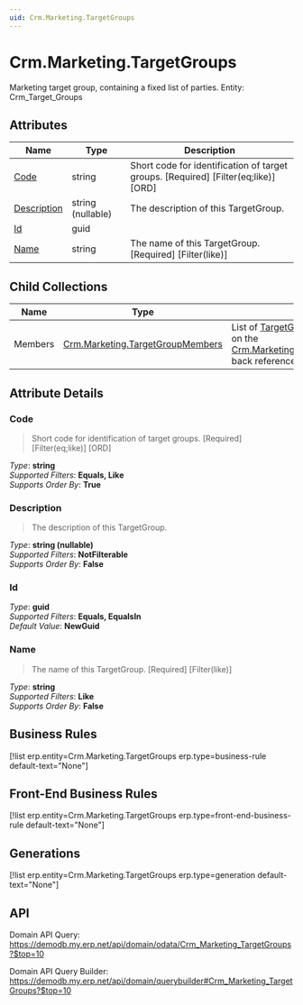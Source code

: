 ```yaml
---
uid: Crm.Marketing.TargetGroups
---
```

# Crm.Marketing.TargetGroups

Marketing target group, containing a fixed list of parties. Entity: Crm_Target_Groups

## Attributes

| Name | Type | Description |
| ---- | ---- | --- |
| [Code](Crm.Marketing.TargetGroups.md#code) | string | Short code for identification of target groups. [Required] [Filter(eq;like)] [ORD] 
| [Description](Crm.Marketing.TargetGroups.md#description) | string (nullable) | The description of this TargetGroup. 
| [Id](Crm.Marketing.TargetGroups.md#id) | guid |  
| [Name](Crm.Marketing.TargetGroups.md#name) | string | The name of this TargetGroup. [Required] [Filter(like)] 

## Child Collections

| Name | Type | Description |
| ---- | ---- | --- |
| Members | [Crm.Marketing.TargetGroupMembers](Crm.Marketing.TargetGroupMembers.md) | List of [TargetGroupMember](Crm.Marketing.TargetGroupMembers.md) child objects, based on the [Crm.Marketing.TargetGroupMember.TargetGroup](Crm.Marketing.TargetGroupMembers.md#targetgroup) back reference 


## Attribute Details

### Code

> Short code for identification of target groups. [Required] [Filter(eq;like)] [ORD]

_Type_: **string**  
_Supported Filters_: **Equals, Like**  
_Supports Order By_: **True**  

### Description

> The description of this TargetGroup.

_Type_: **string (nullable)**  
_Supported Filters_: **NotFilterable**  
_Supports Order By_: **False**  

### Id

_Type_: **guid**  
_Supported Filters_: **Equals, EqualsIn**  
_Default Value_: **NewGuid**  

### Name

> The name of this TargetGroup. [Required] [Filter(like)]

_Type_: **string**  
_Supported Filters_: **Like**  
_Supports Order By_: **False**  



## Business Rules

[!list erp.entity=Crm.Marketing.TargetGroups erp.type=business-rule default-text="None"]

## Front-End Business Rules

[!list erp.entity=Crm.Marketing.TargetGroups erp.type=front-end-business-rule default-text="None"]

## Generations

[!list erp.entity=Crm.Marketing.TargetGroups erp.type=generation default-text="None"]

## API

Domain API Query:
<https://demodb.my.erp.net/api/domain/odata/Crm_Marketing_TargetGroups?$top=10>

Domain API Query Builder:
<https://demodb.my.erp.net/api/domain/querybuilder#Crm_Marketing_TargetGroups?$top=10>

